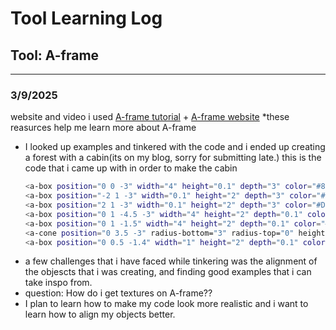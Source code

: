# Tool Learning Log

## Tool: **A-frame**

---

### 3/9/2025
website and video i used
[A-frame tutorial](https://www.youtube.com/watch?v=cHWO-nWWe5w) + [A-frame website](https://aframe.io/docs/1.7.0/introduction/)
      *these reasurces help me learn more about A-frame 
* I looked up examples and tinkered with the code and i ended up creating a forest with a cabin(its on my blog, sorry for submitting late.)
  this is the code that i came up with in order to make the cabin
  ```bash
  <a-box position="0 0 -3" width="4" height="0.1" depth="3" color="#8B4513"></a-box>
  <a-box position="-2 1 -3" width="0.1" height="2" depth="3" color="#D2691E"></a-box>
  <a-box position="2 1 -3" width="0.1" height="2" depth="3" color="#D2691E"></a-box>
  <a-box position="0 1 -4.5 -3" width="4" height="2" depth="0.1" color="#D2691E"></a-box>
  <a-box position="0 1 -1.5" width="4" height="2" depth="0.1" color="#D2691E"></a-box>
  <a-cone position="0 3.5 -3" radius-bottom="3" radius-top="0" height="3" color="#A52A2A"></a-cone>
  <a-box position="0 0.5 -1.4" width="1" height="2" depth="0.1" color="#8B4513"></a-box>
  ```
* a few challenges that i have faced while tinkering was the alignment of the objescts that i was creating, and finding good examples that i can take inspo from.
* question: How do i get textures on A-frame??
* I plan to learn how to make my code look more realistic and i want to learn how to align my objects better.

